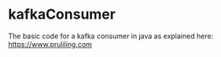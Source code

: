 # kafkaConsumer
The basic code for a kafka consumer in java as explained here: https://www.pruliling.com
